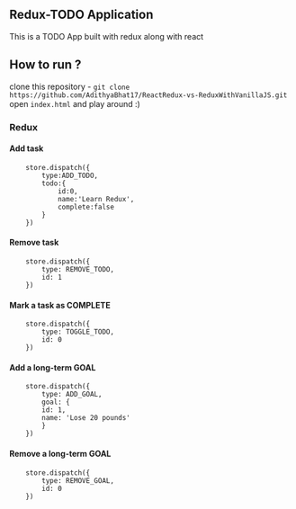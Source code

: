 ## Redux-TODO Application
This is a TODO App built with redux along with react

## How to run ?

clone this repository - `git clone https://github.com/AdithyaBhat17/ReactRedux-vs-ReduxWithVanillaJS.git`  
open `index.html` and play around :)


### Redux

#### Add task

```
    store.dispatch({
        type:ADD_TODO,
        todo:{
            id:0,
            name:'Learn Redux',
            complete:false
        }
    })
```

#### Remove task
```
    store.dispatch({
        type: REMOVE_TODO,
        id: 1
    })
```

#### Mark a task as COMPLETE
```
    store.dispatch({
        type: TOGGLE_TODO,
        id: 0
    })
```

#### Add a long-term GOAL
```
    store.dispatch({
        type: ADD_GOAL,
        goal: {
        id: 1,
        name: 'Lose 20 pounds'
        }
    })
```

#### Remove a long-term GOAL
```
    store.dispatch({
        type: REMOVE_GOAL,
        id: 0
    })
```
